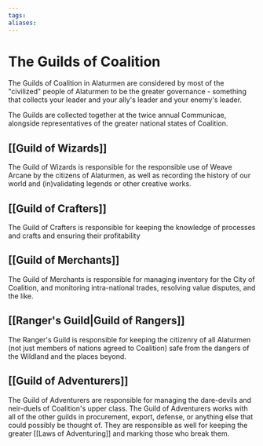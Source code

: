 ```yaml
---
tags:
aliases:
---
```


# The Guilds of Coalition

The Guilds of Coalition in Alaturmen are considered by most of the "civilized" people of Alaturmen to be the greater governance - something that collects your leader and your ally's leader and your enemy's leader.

The Guilds are collected together at the twice annual Communicae, alongside representatives of the greater national states of Coalition.

## [[Guild of Wizards]]
The Guild of Wizards is responsible for the responsible use of Weave Arcane by the citizens of Alaturmen, as well as recording the history of our world and (in)validating legends or other creative works. 

## [[Guild of Crafters]]
The Guild of Crafters is responsible for keeping the knowledge of processes and crafts and ensuring their profitability

## [[Guild of Merchants]]
The Guild of Merchants is responsible for managing inventory for the City of Coalition, and monitoring intra-national trades, resolving value disputes, and the like.

## [[Ranger's Guild|Guild of Rangers]]
The Ranger's Guild is responsible for keeping the citizenry of all Alaturmen (not just members of nations agreed to Coalition) safe from the dangers of the Wildland and the places beyond.

## [[Guild of Adventurers]]
The Guild of Adventurers are responsible for managing the dare-devils and neir-duels of Coalition's upper class. The Guild of Adventurers works with all of the other guilds in procurement, export, defense, or anything else that could possibly be thought of. They are responsible as well for keeping the greater [[Laws of Adventuring]] and marking those who break them.